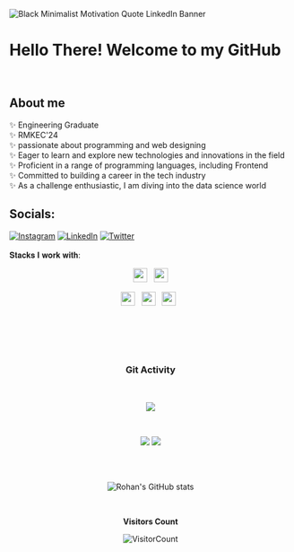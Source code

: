 ![Black Minimalist Motivation Quote LinkedIn Banner](https://github.com/user-attachments/assets/706c6600-5d11-4590-b941-ccad00a360c5)

# Hello There! Welcome to my GitHub
<br>

## About me 
✨ Engineering Graduate <br>
✨ RMKEC'24 <br>
✨ passionate about programming and web designing <br>
✨ Eager to learn and explore new technologies and innovations in the field <br>
✨ Proficient in a range of programming languages, including Frontend <br>
✨ Committed to building a career in the tech industry <br>
✨ As a challenge enthusiastic, I am diving into the data science world <br>


## Socials:
[![Instagram](https://img.shields.io/badge/Instagram-%23E4405F.svg?logo=Instagram&logoColor=white)](https://www.instagram.com/irtev_m_07/) 
[![LinkedIn](https://img.shields.io/badge/LinkedIn-%230077B5.svg?logo=linkedin&logoColor=white)](https://www.linkedin.com/in/vadlamudi-sandhya-aba490202/) 
[![Twitter](https://img.shields.io/badge/Twitter-%231DA1F2.svg?logo=Twitter&logoColor=white)](https://twitter.com/irtev_m_07)
  <br><br>
𝐒𝐭𝐚𝐜𝐤𝐬 𝐈 𝐰𝐨𝐫𝐤 𝐰𝐢𝐭𝐡:


<p  align="center">
<img src="https://img.shields.io/badge/HTML5-E34F26?style=for-the-badge&logo=html5&logoColor=white" height="25"/>
  &nbsp;
<img src="https://img.shields.io/badge/CSS3-1572B6?style=for-the-badge&logo=css3&logoColor=white" height="25"/>  
 </p>
 <p  align="center">
<img src="https://img.shields.io/badge/JavaScript-323330?style=for-the-badge&logo=javascript&logoColor=F7DF1E" height="25"/>
  &nbsp;
<img src="https://img.shields.io/badge/Python-3776AB?style=for-the-badge&logo=python&logoColor=white" height="25"/>
  &nbsp;
<img src="https://img.shields.io/badge/C-ED8B00?style=for-the-badge&logo=C&logoColor=white" height="25"/>  
  &nbsp;
  
  &nbsp;
 </p> </p>
<div align="center" width=100%>

<br><br>

### Git Activity

<br/>

<div align="center">
  
![](https://github-profile-summary-cards.vercel.app/api/cards/profile-details?username=VadlamudiSandhya&theme=github_dark)
  
<br/>

![](https://github-profile-summary-cards.vercel.app/api/cards/most-commit-language?username=VadlamudiSandhya&theme=github_dark)
![](https://github-profile-summary-cards.vercel.app/api/cards/stats?username=VadlamudiSandhya&theme=github_dark)
  
<br/>
  
<br/>

![Rohan's GitHub stats](https://github-readme-stats.vercel.app/api?username=VadlamudiSandhya&show_icons=true&theme=radical)
  
<br/>
  
</div>

**Visitors Count** 

![VisitorCount](https://profile-counter.glitch.me/{VadlamudiSandhya}/count.svg) </div>
